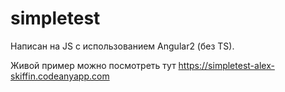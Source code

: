 # simpletest

Написан на JS с использованием Angular2 (без TS).

Живой пример можно посмотреть тут https://simpletest-alex-skiffin.codeanyapp.com
